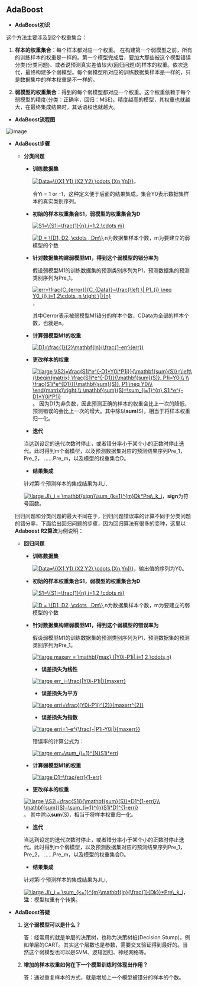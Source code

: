 ## AdaBoost

* **AdaBoost初识**

这个方法主要涉及到2个权重集合：

1. **样本的权重集合**：每个样本都对应一个权重。 在构建第一个弱模型之前，所有的训练样本的权重是一样的。第一个模型完成后，要加大那些被这个模型错误分类(分类问题)、或者说预测真实差值较大(回归问题)的样本的权重。依次迭代，最终构建多个弱模型。每个弱模型所对应的训练数据集样本是一样的，只是数据集中的样本权重是不一样的。

2. **弱模型的权重集合**：得到的每个弱模型都对应一个权重。这个权重依赖于每个弱模型的精度(分类：正确率，回归：MSE)。精度越高的模型，其权重也就越大，在最终集成结果时，其话语权也就越大。

* **AdaBoost流程图**

![image](https://github.com/Anfany/Machine-Learning-for-Beginner-by-Python3/blob/master/Boosting/AdaBoost/model.png)

* **AdaBoost步骤**

  * **分类问题**
  
    * **训练数据集**
    
      <a href="https://www.codecogs.com/eqnedit.php?latex=Data=\{(X1,Y1),(X2,Y2),\cdots,(Xn,Yn)\}" target="_blank"><img src="https://latex.codecogs.com/gif.latex?Data=\{(X1,Y1),(X2,Y2),\cdots,(Xn,Yn)\}" title="Data=\{(X1,Y1),(X2,Y2),\cdots,(Xn,Yn)\}" /></a>，
      
      令Yi = 1 or -1，这种定义便于后面的结果集成。集合Y0表示数据集样本的真实类别序列。
      
   
    * **初始的样本权重集合S1，弱模型的权重集合为D**
   
       <a href="https://www.codecogs.com/eqnedit.php?latex=S1=\{S1i=\frac{1}{n},i=1,2,\cdots&space;n\}" target="_blank"><img src="https://latex.codecogs.com/gif.latex?S1=\{S1i=\frac{1}{n},i=1,2,\cdots&space;n\}" title="S1=\{S1i=\frac{1}{n},i=1,2,\cdots n\}" /></a>
   
       <a href="https://www.codecogs.com/eqnedit.php?latex=D&space;=&space;\{D1,&space;D2,&space;\cdots&space;,&space;Dm\}" target="_blank"><img src="https://latex.codecogs.com/gif.latex?D&space;=&space;\{D1,&space;D2,&space;\cdots&space;,&space;Dm\}" title="D = \{D1, D2, \cdots , Dm\}" /></a>,n为数据集样本个数，m为要建立的弱模型的个数
   
    * **针对数据集构建弱模型M1，得到这个弱模型的错分率为**
    
        假设弱模型M1的训练数据集的预测类别序列为P1，预测数据集的预测类别序列为Pre_1。
   
         <a href="https://www.codecogs.com/eqnedit.php?latex=err=\frac{C_{error}}{C_{Data}}=\frac{\left&space;\|&space;P1_{i}&space;\neq&space;Y0_{i},i=1,2\cdots&space;,n&space;\right&space;\|}{n}" target="_blank"><img src="https://latex.codecogs.com/gif.latex?err=\frac{C_{error}}{C_{Data}}=\frac{\left&space;\|&space;P1_{i}&space;\neq&space;Y0_{i},i=1,2\cdots&space;,n&space;\right&space;\|}{n}" title="err=\frac{C_{error}}{C_{Data}}=\frac{\left \| P1_{i} \neq Y0_{i},i=1,2\cdots ,n \right \|}{n}" /></a>，
         
         其中Cerror表示被弱模型M1错分的样本个数，CData为全部的样本个数，也就是n。
   
     * **计算弱模型M1的权重**
   
        <a href="https://www.codecogs.com/eqnedit.php?latex=D1=\frac{1}{2}\mathbf{ln}(\frac{1-err}{err})" target="_blank"><img src="https://latex.codecogs.com/gif.latex?D1=\frac{1}{2}\mathbf{ln}(\frac{1-err}{err})" title="D1=\frac{1}{2}\mathbf{ln}(\frac{1-err}{err})" /></a>
   
    * **更改样本的权重**
   
       <a href="https://www.codecogs.com/eqnedit.php?latex=\large&space;\\S2i=\frac{S1i*e^{-D1*Y0i*P1i}}{\mathbf{sum}(S)}=\left\{\begin{matrix}&space;\frac{S1i*e^{-D1}}{\mathbf{sum}(S)},&space;P1i=Y0i\\&space;\\&space;\frac{S1i*e^{D1}}{\mathbf{sum}(S)},&space;P1i\neq&space;Y0i\\&space;\end{matrix}\right.\\&space;\mathbf{sum}(S)=\sum_{i=1}^{n}&space;S1i*e^{-D1*Y0i*P1i}" target="_blank"><img src="https://latex.codecogs.com/gif.latex?\large&space;\\S2i=\frac{S1i*e^{-D1*Y0i*P1i}}{\mathbf{sum}(S)}=\left\{\begin{matrix}&space;\frac{S1i*e^{-D1}}{\mathbf{sum}(S)},&space;P1i=Y0i\\&space;\\&space;\frac{S1i*e^{D1}}{\mathbf{sum}(S)},&space;P1i\neq&space;Y0i\\&space;\end{matrix}\right.\\&space;\mathbf{sum}(S)=\sum_{i=1}^{n}&space;S1i*e^{-D1*Y0i*P1i}" title="\large \\S2i=\frac{S1i*e^{-D1*Y0i*P1i}}{\mathbf{sum}(S)}=\left\{\begin{matrix} \frac{S1i*e^{-D1}}{\mathbf{sum}(S)}, P1i=Y0i\\ \\ \frac{S1i*e^{D1}}{\mathbf{sum}(S)}, P1i\neq Y0i\\ \end{matrix}\right.\\ \mathbf{sum}(S)=\sum_{i=1}^{n} S1i*e^{-D1*Y0i*P1i}" /></a>。
    因为D1为非负数，因此预测正确的样本的权重会比上一次的降低，预测错误的会比上一次的增大。其中除以**sum**(S)，相当于将样本权重归一化。
       
    * **迭代**
    
     当达到设定的迭代次数时停止，或者错分率小于某个小的正数时停止迭代。此时得到m个弱模型，以及预测数据集对应的预测结果序列Pre_1，Pre_2， ……Pre_m，以及模型的权重集合D。
    
    * **结果集成**
    
     针对第i个预测样本的集成结果为JI_i,
    
    <a href="https://www.codecogs.com/eqnedit.php?latex=\large&space;JI\_i&space;=&space;\mathbf{sign}\sum_{k=1}^{m}Dk*Pre\_k_i" target="_blank"><img src="https://latex.codecogs.com/gif.latex?\large&space;JI\_i&space;=&space;\mathbf{sign}\sum_{k=1}^{m}Dk*Pre\_k_i" title="\large JI\_i = \mathbf{sign}\sum_{k=1}^{m}Dk*Pre\_k_i" /></a>，**sign**为符号函数。
    
  
  回归问题和分类问题的最大不同在于，回归问题错误率的计算不同于分类问题的错分率，下面给出回归问题的步骤，因为回归算法有很多的变种，这里以**Adaboost R2算法**为例说明：
  
  * **回归问题**  
  
    * **训练数据集**
    
      <a href="https://www.codecogs.com/eqnedit.php?latex=Data=\{(X1,Y1),(X2,Y2),\cdots,(Xn,Yn)\}" target="_blank"><img src="https://latex.codecogs.com/gif.latex?Data=\{(X1,Y1),(X2,Y2),\cdots,(Xn,Yn)\}" title="Data=\{(X1,Y1),(X2,Y2),\cdots,(Xn,Yn)\}" /></a>，输出值的序列为Y0。
      
    * **初始的样本权重集合S1，弱模型的权重集合为D**
   
       <a href="https://www.codecogs.com/eqnedit.php?latex=S1=\{S1i=\frac{1}{n},i=1,2,\cdots&space;n\}" target="_blank"><img src="https://latex.codecogs.com/gif.latex?S1=\{S1i=\frac{1}{n},i=1,2,\cdots&space;n\}" title="S1=\{S1i=\frac{1}{n},i=1,2,\cdots n\}" /></a>
   
       <a href="https://www.codecogs.com/eqnedit.php?latex=D&space;=&space;\{D1,&space;D2,&space;\cdots&space;,&space;Dm\}" target="_blank"><img src="https://latex.codecogs.com/gif.latex?D&space;=&space;\{D1,&space;D2,&space;\cdots&space;,&space;Dm\}" title="D = \{D1, D2, \cdots , Dm\}" /></a>,n为数据集样本个数，m为要建立的弱模型的个数
   
    * **针对数据集构建弱模型M1，得到这个弱模型的错误率为**
    
        假设弱模型M1的训练数据集的预测类别序列为P1，预测数据集的预测类别序列为Pre_1。
   
         <a href="https://www.codecogs.com/eqnedit.php?latex=\large&space;maxerr&space;=&space;\mathbf{max}&space;(|Y0i-P1i|,i=1,2,\cdots,n)" target="_blank"><img src="https://latex.codecogs.com/gif.latex?\large&space;maxerr&space;=&space;\mathbf{max}&space;(|Y0i-P1i|,i=1,2,\cdots,n)" title="\large maxerr = \mathbf{max} (|Y0i-P1i|,i=1,2,\cdots,n)" /></a>
         
         * **误差损失为线性**
         
         <a href="https://www.codecogs.com/eqnedit.php?latex=\large&space;err_i=\frac{|Y0i-P1i|}{maxerr}" target="_blank"><img src="https://latex.codecogs.com/gif.latex?\large&space;err_i=\frac{|Y0i-P1i|}{maxerr}" title="\large err_i=\frac{|Y0i-P1i|}{maxerr}" /></a>
         
         * **误差损失为平方**
         
         <a href="https://www.codecogs.com/eqnedit.php?latex=\large&space;erri=\frac{(Y0i-P1i)^{2}}{maxerr^{2}}" target="_blank"><img src="https://latex.codecogs.com/gif.latex?\large&space;erri=\frac{(Y0i-P1i)^{2}}{maxerr^{2}}" title="\large erri=\frac{(Y0i-P1i)^{2}}{maxerr^{2}}" /></a>
          
         * **误差损失为指数**
         
         <a href="https://www.codecogs.com/eqnedit.php?latex=\large&space;erri=1-e^{\frac{-|P1i-Y0i|}{maxerr}}" target="_blank"><img src="https://latex.codecogs.com/gif.latex?\large&space;erri=1-e^{\frac{-|P1i-Y0i|}{maxerr}}" title="\large erri=1-e^{\frac{-|P1i-Y0i|}{maxerr}}" /></a>
         
        错误率的计算公式为：
        
      <a href="https://www.codecogs.com/eqnedit.php?latex=\large&space;err=\sum_{i=1}^{N}S1i*erri" target="_blank"><img src="https://latex.codecogs.com/gif.latex?\large&space;err=\sum_{i=1}^{N}S1i*erri" title="\large err=\sum_{i=1}^{N}S1i*erri" /></a>
   
     * **计算弱模型M1的权重**
   
        <a href="https://www.codecogs.com/eqnedit.php?latex=\large&space;D1=\frac{err}{1-err}" target="_blank"><img src="https://latex.codecogs.com/gif.latex?\large&space;D1=\frac{err}{1-err}" title="\large D1=\frac{err}{1-err}" /></a>
   
    * **更改样本的权重**
   
     <a href="https://www.codecogs.com/eqnedit.php?latex=\large&space;\\S2i=\frac{S1i}{\mathbf{sum}(S)}*D1^{1-erri}\\&space;\mathbf{sum}(S)=\sum_{i=1}^{n}S1i*D1^{1-erri}" target="_blank"><img src="https://latex.codecogs.com/gif.latex?\large&space;\\S2i=\frac{S1i}{\mathbf{sum}(S)}*D1^{1-erri}\\&space;\mathbf{sum}(S)=\sum_{i=1}^{n}S1i*D1^{1-erri}" title="\large \\S2i=\frac{S1i}{\mathbf{sum}(S)}*D1^{1-erri}\\ \mathbf{sum}(S)=\sum_{i=1}^{n}S1i*D1^{1-erri}" /></a> 。
    其中除以**sum**(S)，相当于将样本权重归一化。
       
    * **迭代**
    
     当达到设定的迭代次数时停止，或者错分率小于某个小的正数时停止迭代。此时得到m个弱模型，以及预测数据集对应的预测结果序列Pre_1，Pre_2， ……Pre_m，以及模型的权重集合D。
    
    * **结果集成**
    
     针对第i个预测样本的集成结果为JI_i,
    
    <a href="https://www.codecogs.com/eqnedit.php?latex=\large&space;JI\_i&space;=&space;\sum_{k=1}^{m}\mathbf{ln}(\frac{1}{Dk})*Pre\_k_i" target="_blank"><img src="https://latex.codecogs.com/gif.latex?\large&space;JI\_i&space;=&space;\sum_{k=1}^{m}\mathbf{ln}(\frac{1}{Dk})*Pre\_k_i" title="\large JI\_i = \sum_{k=1}^{m}\mathbf{ln}(\frac{1}{Dk})*Pre\_k_i" /></a>，**注**：模型权重有个转换。
  
   
* **AdaBoost答疑**   
   1. **这个弱模型可以是什么？**
   
        答：经常用的就是单层的决策树，也称为决策树桩(Decision Stump)，例如单层的CART。其实这个层数也是参数，需要交叉验证得到最好的。当然这个弱模型也可以是SVM、逻辑回归、神经网络等。
   
   2. **增加的样本权重如何在下一个模型训练时体现出作用？**
   
       答：通过重复样本的方式，就是增加上一个模型被错分的样本的个数。
  
